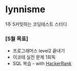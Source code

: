 # lynnisme
1주 5커밋하는 코딩테스트 스터디

### [5월 목표]
* 프로그래머스 level2 끝내기
* 이코테 실전 문제 1회독
* SQL 복습 - with [HackerRank](https://www.hackerrank.com/domains/sql)
